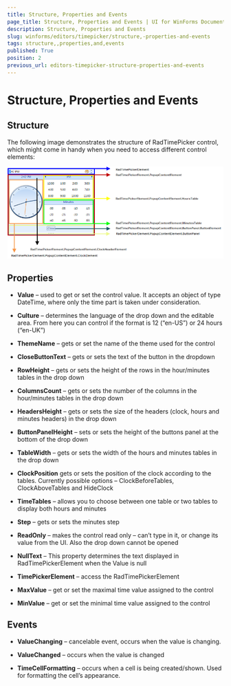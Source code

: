 ```yaml
---
title: Structure, Properties and Events
page_title: Structure, Properties and Events | UI for WinForms Documentation
description: Structure, Properties and Events
slug: winforms/editors/timepicker/structure,-properties-and-events
tags: structure,,properties,and,events
published: True
position: 2
previous_url: editors-timepicker-structure-properties-and-events
---
```


# Structure, Properties and Events



## Structure

The following image demonstrates the structure of RadTimePicker control, which might come in handy when you need to access different control elements:
        

![editors-timepicker-structure-properties-and-events 001](images/editors-timepicker-structure-properties-and-events001.png)

## Properties

* __Value__ – used to get or set the control value. It accepts an object of type DateTime, where only the time part is taken under consideration.

* __Culture__ – determines the language of the drop down and the editable area. From here you can control if the format is 12 (“en-US”) or 24 hours (“en-UK”)

* __ThemeName__ – gets or set the name of the theme used for the control

* __CloseButtonText__ – gets or sets the text of the button in the dropdown

* __RowHeight__ – gets or sets the height of the rows in the hour/minutes tables in the drop down

* __ColumnsCount__ – gets or sets the number of the columns in the hour/minutes tables in the drop down

* __HeadersHeight__ – gets or sets the size of the headers (clock, hours and minutes headers) in the drop down

* __ButtonPanelHeight__ – sets or sets the height of the buttons panel at the bottom of the drop down

* __TableWidth__ – gets or sets the width of the hours and minutes tables in the drop down

* __ClockPosition__ gets or sets the position of the clock according to the tables. Currently possible options – ClockBeforeTables, ClockAboveTables and HideClock

* __TimeTables__ – allows you to choose between one table or two tables to display both hours and minutes 

* __Step__ – gets or sets the minutes step

* __ReadOnly__ – makes the control read only – can’t type in it, or change its value from the UI. Also the drop down cannot be opened

* __NullText__ – This property determines the text displayed in RadTimePickerElement when the Value is null

* __TimePickerElement__ – access the RadTimePickerElement

* __MaxValue__ – get or set the maximal time value assigned to the control
        

* __MinValue__ – get or set the minimal time value assigned to the control
        

## Events

* __ValueChanging__ – cancelable event, occurs when the value is changing. 

* __ValueChanged__ – occurs when the value is changed

* __TimeCellFormatting__ – occurs when a cell is being created/shown. Used for formatting the cell’s appearance.
